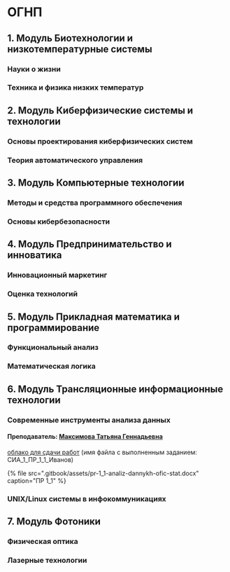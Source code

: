 # ОГНП

## 1. Модуль Биотехнологии и низкотемпературные системы

### Науки о жизни

### Техника и физика низких температур

## 2. Модуль Киберфизические системы и технологии

### Основы проектирования киберфизических систем

### Теория автоматического управления

## 3. Модуль Компьютерные технологии

### Методы и средства программного обеспечения

### Основы кибербезопасности

## 4. Модуль Предпринимательство и инноватика

### Инновационный маркетинг

### Оценка технологий

## 5. Модуль Прикладная математика и программирование

### Функциональный анализ

### Mатематическая логика

## 6. Модуль Трансляционные информационные технологии

### Современные инструменты анализа данных

#### Преподаватель: [Максимова Татьяна Геннадьевна](https://isu.ifmo.ru/pls/apex/f?p=2143:3:112341213104927::NO::PID:228269)

[облако для сдачи работ](https://cloud.mail.ru/public/4sK7/4BA8WRxFq/) \(имя файла с выполненным заданием: СИА\_1\_ПР\_1\_1\_Иванов\)

{% file src=".gitbook/assets/pr-1\_1-analiz-dannykh-ofic-stat.docx" caption="ПР 1\_1" %}

### UNIX/Linux системы в инфокоммуникациях

## 7. Модуль Фотоники

### Физическая оптика

### Лазерные технологии


